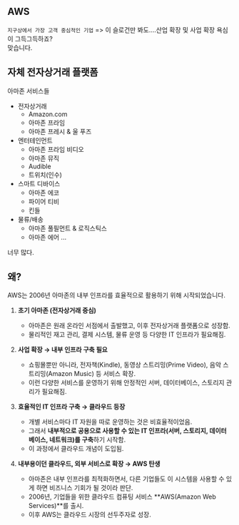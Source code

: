 ## AWS

`지구상에서 가장 고객 중심적인 기업`
=> 이 슬로건만 봐도....산업 확장 및 사업 확장 욕심이 그득그득하죠?  
맞습니다.

## 자체 전자상거래 플랫폼

아마존 서비스들

- 전자상거래
    - Amazon.com
    - 아마존 프라임
    - 아마존 프레시 & 울 푸즈
- 엔터테인먼트
    - 아마존 프라임 비디오
    - 아마존 뮤직
    - Audible
    - 트위치(인수)
- 스마트 디바이스
    - 아마존 에코
    - 파이어 티비
    - 킨들
- 물류/배송
    - 아마존 풀필먼트 & 로직스틱스
    - 아마존 에어
...

너무 많다.

## 왜?

AWS는 2006년 아마존의 내부 인프라를 효율적으로 활용하기 위해 시작되었습니다. 

1. **초기 아마존 (전자상거래 중심)**  

   - 아마존은 원래 온라인 서점에서 출발했고, 이후 전자상거래 플랫폼으로 성장함.  
   - 물리적인 재고 관리, 결제 시스템, 물류 운영 등 다양한 IT 인프라가 필요해짐.  

2. **사업 확장 → 내부 인프라 구축 필요**  

   - 쇼핑몰뿐만 아니라, 전자책(Kindle), 동영상 스트리밍(Prime Video), 음악 스트리밍(Amazon Music) 등 서비스 확장.  
   - 이런 다양한 서비스를 운영하기 위해 안정적인 서버, 데이터베이스, 스토리지 관리가 필요해짐.  

3. **효율적인 IT 인프라 구축 → 클라우드 등장** 

   - 개별 서비스마다 IT 자원을 따로 운영하는 것은 비효율적이었음.  
   - 그래서 **내부적으로 공용으로 사용할 수 있는 IT 인프라(서버, 스토리지, 데이터베이스, 네트워크)를 구축**하기 시작함.  
   - 이 과정에서 클라우드 개념이 도입됨.  

4. **내부용이던 클라우드, 외부 서비스로 확장 → AWS 탄생**  

   - 아마존은 내부 인프라를 최적화하면서, 다른 기업들도 이 시스템을 사용할 수 있게 하면 비즈니스 기회가 될 것이라 판단.  
   - 2006년, 기업들을 위한 클라우드 컴퓨팅 서비스 **AWS(Amazon Web Services)**를 출시.  
   - 이후 AWS는 클라우드 시장의 선두주자로 성장.  